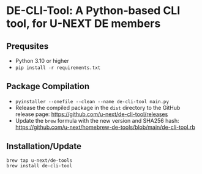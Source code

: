 # DE-CLI-Tool: A Python-based CLI tool, for U-NEXT DE members

## Prequsites
- Python 3.10 or higher
- `pip install -r requirements.txt`

## Package Compilation
- `pyinstaller --onefile --clean --name de-cli-tool main.py`
- Release the compiled package in the `dist` directory to the GitHub release page: https://github.com/u-next/de-cli-tool/releases
- Update the `brew` formula with the new version and SHA256 hash: https://github.com/u-next/homebrew-de-tools/blob/main/de-cli-tool.rb

## Installation/Update
```
brew tap u-next/de-tools
brew install de-cli-tool
```